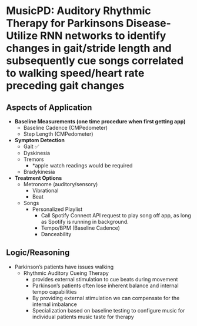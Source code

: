 # MusicPD: Auditory Rhythmic Therapy for Parkinsons Disease- Utilize RNN networks to identify changes in gait/stride length and subsequently cue songs correlated to walking speed/heart rate preceding gait changes

## Aspects of Application

- **Baseline Measurements (one time procedure when first getting app)**
    - Baseline Cadence (CMPedometer)
    - Step Length (CMPedometer)
- **Symptom Detection**
    - Gait ✅
    - Dyskinesia
    - Tremors
        - *apple watch readings would be required
    - Bradykinesia
- **Treatment Options**
    - Metronome (auditory/sensory)
        - Vibrational
        - Beat
    - Songs
        - Personalized Playlist
            - Call Spotify Connect API request to play song off app, as long as Spotify is running in background.
            - Tempo/BPM (Baseline Cadence)
            - Danceability

## Logic/Reasoning

- Parkinson’s patients have issues walking
    - Rhythmic Auditory Cueing Therapy
        - provides external stimulation to cue beats during movement
        - Parkinson’s patients often lose inherent balance and internal tempo capabilities
        - By providing external stimulation we can compensate for the internal imbalance
        - Specialization based on baseline testing to configure music for individual patients music taste for therapy
